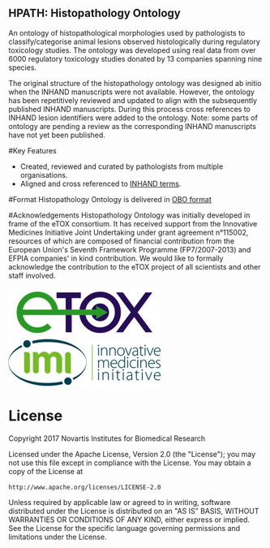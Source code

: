 HPATH: Histopathology Ontology
---
An ontology of histopathological morphologies used by pathologists to classify/categorise animal lesions observed histologically during regulatory toxicology studies. The ontology was developed using real data from over 6000 regulatory toxicology studies donated by 13 companies spanning nine species.

The original structure of the histopathology ontology was designed ab initio when the INHAND manuscripts were not available.  However, the ontology has been repetitively reviewed and updated to align with the subsequently published INHAND manuscripts.  During this process cross references to INHAND lesion identifiers were added to the ontology. Note: some parts of ontology are pending a review as the corresponding INHAND manuscripts have not yet been published. 

#Key Features
* Created, reviewed and curated by pathologists from multiple organisations.
* Aligned and cross referenced to [INHAND terms](http://www.goreni.org).

#Format
Histopathology Ontology is delivered in [OBO format](https://github.com/owlcollab/oboformat)

#Acknowledgements
Histopathology Ontology was initially developed in frame of the eTOX consortium. It has received support from the Innovative Medicines Initiative Joint Undertaking under grant agreement n°115002, resources of which are composed of financial contribution from the European Union's Seventh Framework Programme (FP7/2007-2013) and EFPIA companies' in kind contribution. We would like to formally acknowledge the contribution to the eTOX project of all scientists and other staff involved.

[![eTOX](img/etox-logo.png "eTOX")](http://www.etoxproject.eu) [![IMI](img/imi-logo.png "IMI")](http://www.imi.europa.eu)

# License
Copyright 2017 Novartis Institutes for Biomedical Research

Licensed under the Apache License, Version 2.0 (the "License"); you may not use this file except in compliance with the License. You may obtain a copy of the License at

    http://www.apache.org/licenses/LICENSE-2.0

Unless required by applicable law or agreed to in writing, software distributed under the License is distributed on an "AS IS" BASIS, WITHOUT WARRANTIES OR CONDITIONS OF ANY KIND, either express or implied. See the License for the specific language governing permissions and limitations under the License.
